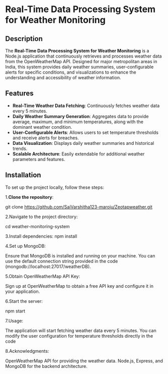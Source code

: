 # Real-Time Data Processing System for Weather Monitoring

## Description

The **Real-Time Data Processing System for Weather Monitoring** is a Node.js application that continuously retrieves and processes weather data from the OpenWeatherMap API. Designed for major metropolitan areas in India, this system provides daily weather summaries, user-configurable alerts for specific conditions, and visualizations to enhance the understanding and accessibility of weather information.

## Features

- **Real-Time Weather Data Fetching**: Continuously fetches weather data every 5 minutes.
- **Daily Weather Summary Generation**: Aggregates data to provide average, maximum, and minimum temperatures, along with the dominant weather condition.
- **User-Configurable Alerts**: Allows users to set temperature thresholds and receive alerts for breaches.
- **Data Visualization**: Displays daily weather summaries and historical trends.
- **Scalable Architecture**: Easily extendable for additional weather parameters and features.

## Installation

To set up the project locally, follow these steps:

1.**Clone the repository**:

   git clone https://github.com/SaiVarshitha123-maroju/Zeotapweather.git
   
2.Navigate to the project directory:

  cd weather-monitoring-system
  
3.Install dependencies:
  npm install
  
4.Set up MongoDB:

  Ensure that MongoDB is installed and running on your machine. You can use the default connection string provided in the code (mongodb://localhost:27017/weatherDB).

5.Obtain OpenWeatherMap API Key:

  Sign up at OpenWeatherMap to obtain a free API key and configure it in your application.

6.Start the server:

  npm start
  
7.Usage:

  The application will start fetching weather data every 5 minutes. You can modify the user configuration for temperature thresholds directly in the code

8.Acknowledgments:

  OpenWeatherMap API for providing the weather data.
  Node.js, Express, and MongoDB for the backend architecture.

